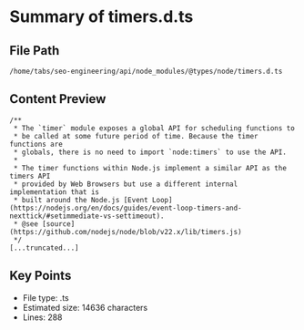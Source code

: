 # Summary of timers.d.ts
  
## File Path
`/home/tabs/seo-engineering/api/node_modules/@types/node/timers.d.ts`

## Content Preview
```
/**
 * The `timer` module exposes a global API for scheduling functions to
 * be called at some future period of time. Because the timer functions are
 * globals, there is no need to import `node:timers` to use the API.
 *
 * The timer functions within Node.js implement a similar API as the timers API
 * provided by Web Browsers but use a different internal implementation that is
 * built around the Node.js [Event Loop](https://nodejs.org/en/docs/guides/event-loop-timers-and-nexttick/#setimmediate-vs-settimeout).
 * @see [source](https://github.com/nodejs/node/blob/v22.x/lib/timers.js)
 */
[...truncated...]
```

## Key Points
- File type: .ts
- Estimated size: 14636 characters
- Lines: 288
